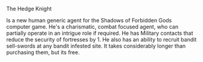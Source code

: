 The Hedge Knight

Is a new human generic agent for the Shadows of Forbidden Gods computer game.
He's a charismatic, combat focused agent, who can partially operate in an intrigue role if required.
He has Military contacts that reduce the security of fortresses by 1.
He also has an ability to recruit bandit sell-swords at any bandit infested site. It takes considerably longer than purchasing them, but its free.
